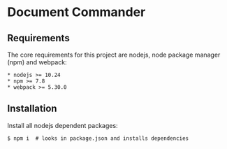 # Document Commander

## Requirements

The core requirements for this project are nodejs, node package manager (npm) and webpack:

    * nodejs >= 10.24
    * npm >= 7.8
    * webpack >= 5.30.0

## Installation

Install all nodejs dependent packages:

    $ npm i  # looks in package.json and installs dependencies